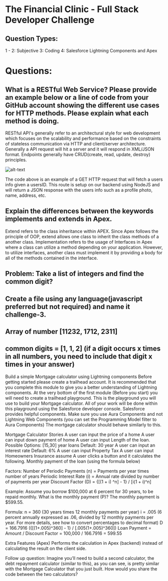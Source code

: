 # The Financial Clinic - Full Stack Developer Challenge

## Question Types:
 1 - 2:  Subjective
3: Coding
4: Salesforce Lightning Components and Apex

# Questions:
## What is a RESTful Web Service? Please provide an example below or a line of code from your GitHub account showing the different use cases for HTTP methods. Please explain what each method is doing.

RESTful API's generally refer to an architectural style for web development which focuses on the scalability and performance based on the constraints of stateless communication via HTTP and client/server architecture. Generally a API request will hit a server and it will respond in XML/JSON format. Endpoints generally have CRUD(create, read, update, destroy) principles. 

![alt-text](https://i.imgur.com/NvbQmC1.png)

The code above is an example of a GET HTTP request that will fetch a users info given a usersID. This route is setup on our backend using NodeJS and will return a JSON response with the users info such as a profile photo, name, address, etc. 

## Explain the differences between the keywords implements and extends in Apex.
 
 Extend refers to the class inheritance within APEX. Since Apex follows the principle of OOP, extend allows one class to inherit the class methods of a another class. Implementation refers to the usage of Interfaces in Apex where a class can utilize a method depending on your application. However, to utilize interfaces, another class must implement it by providing a body for all of the methods contained in the interface. 

## Problem: Take a list of integers and find the common digit? 
## Create a file using any language(javascript preferred but not required) and name it challenge-3.
## Array of number [11232, 1712, 2311]
## common digits = [1, 1, 2] (if a digit occurs x times in all numbers, you need to include that digit x times in your answer)  

Build a simple Mortgage calculator using Lightning components 
Before getting started please create a  trailhead account.
It is recommended that you complete this module to give you a better understanding of Lightning components.
At the very bottom of the first module (Before you start) you will need to create a trailhead playground. This is the playground you will use to build your Mortgage calculator.
All of your work will be done within this playground using the Salesforce developer console.
Salesforce provides helpful components. Make sure you use Aura Components and not Lightning Web Components (you can set the Programming Model filter to Aura Components)
The mortgage calculator should behave similarly to this.

Mortgage Calculator Stories
A user can input the price of a home
A user can input down payment of home
A user can input Length of the loan.
Possible Options: [15,30] year loans
Default: 30 year
A user can input an interest rate
Default: 6%
A user can input Property Tax 
A user can input Homeowners Insurance assume
A user clicks a button and it calculates the following.
Monthly payment of the loan (using the formula below)

Factors:
Number of Periodic Payments (n) = Payments per year times number of years
Periodic Interest Rate (i) = Annual rate divided by number of payments per year
Discount Factor (D) = {[(1 + i) ^n] - 1} / [i(1 + i)^n]

Example: Assume you borrow $100,000 at 6 percent for 30 years, to be repaid monthly. What is the monthly payment (P)? The monthly payment is $599.55.

Formula:
n = 360 (30 years times 12 monthly payments per year)
i = .005 (6 percent annually expressed as .06, divided by 12 monthly payments per year. For more details, see how to convert percentages to decimal format)
D = 166.7916 ({[(1+.005)^360] - 1} / [.005(1+.005)^360])
Loan Payment = Amount / Discount Factor = 100,000 / 166.7916 = 599.55

Extra Features (Apex)
Performs the calculation in Apex (backend) instead of calculating the result on the client side.

Follow up question:
Imagine you’ll need to build a second calculator, the debt repayment calculator (similar to this), as you can see, is pretty similar with the Mortgage Calculator that you just built. How would you share the code between the two calculators?
